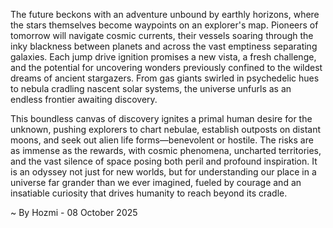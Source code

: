 
The future beckons with an adventure unbound by earthly horizons, where the stars themselves become waypoints on an explorer's map. Pioneers of tomorrow will navigate cosmic currents, their vessels soaring through the inky blackness between planets and across the vast emptiness separating galaxies. Each jump drive ignition promises a new vista, a fresh challenge, and the potential for uncovering wonders previously confined to the wildest dreams of ancient stargazers. From gas giants swirled in psychedelic hues to nebula cradling nascent solar systems, the universe unfurls as an endless frontier awaiting discovery.

This boundless canvas of discovery ignites a primal human desire for the unknown, pushing explorers to chart nebulae, establish outposts on distant moons, and seek out alien life forms—benevolent or hostile. The risks are as immense as the rewards, with cosmic phenomena, uncharted territories, and the vast silence of space posing both peril and profound inspiration. It is an odyssey not just for new worlds, but for understanding our place in a universe far grander than we ever imagined, fueled by courage and an insatiable curiosity that drives humanity to reach beyond its cradle.

~ By Hozmi - 08 October 2025
